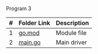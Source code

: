 Program 3



|   #   | Folder Link |  Description |
| :---: | ----------- | ---------------------- |
|   1   |   [go.mod](https://github.com/Sudhir0228/4143-PLC/blob/main/Assignment/P03/go.mod) |  Module file |
|   2   |   [main.go](https://github.com/Sudhir0228/4143-PLC/blob/main/Assignment/P03/main.go)  |  Main driver             |


